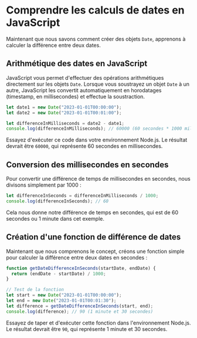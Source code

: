 # Comprendre les calculs de dates en JavaScript

Maintenant que nous savons comment créer des objets `Date`, apprenons à calculer la différence entre deux dates.

## Arithmétique des dates en JavaScript

JavaScript vous permet d'effectuer des opérations arithmétiques directement sur les objets `Date`. Lorsque vous soustrayez un objet `Date` à un autre, JavaScript les convertit automatiquement en horodatages (timestamp, en millisecondes) et effectue la soustraction.

```javascript
let date1 = new Date("2023-01-01T00:00:00");
let date2 = new Date("2023-01-01T00:01:00");

let differenceInMilliseconds = date2 - date1;
console.log(differenceInMilliseconds); // 60000 (60 secondes * 1000 millisecondes)
```

Essayez d'exécuter ce code dans votre environnement Node.js. Le résultat devrait être `60000`, qui représente 60 secondes en millisecondes.

## Conversion des millisecondes en secondes

Pour convertir une différence de temps de millisecondes en secondes, nous divisons simplement par 1000 :

```javascript
let differenceInSeconds = differenceInMilliseconds / 1000;
console.log(differenceInSeconds); // 60
```

Cela nous donne notre différence de temps en secondes, qui est de 60 secondes ou 1 minute dans cet exemple.

## Création d'une fonction de différence de dates

Maintenant que nous comprenons le concept, créons une fonction simple pour calculer la différence entre deux dates en secondes :

```javascript
function getDateDifferenceInSeconds(startDate, endDate) {
  return (endDate - startDate) / 1000;
}

// Test de la fonction
let start = new Date("2023-01-01T00:00:00");
let end = new Date("2023-01-01T00:01:30");
let difference = getDateDifferenceInSeconds(start, end);
console.log(difference); // 90 (1 minute et 30 secondes)
```

Essayez de taper et d'exécuter cette fonction dans l'environnement Node.js. Le résultat devrait être `90`, qui représente 1 minute et 30 secondes.
